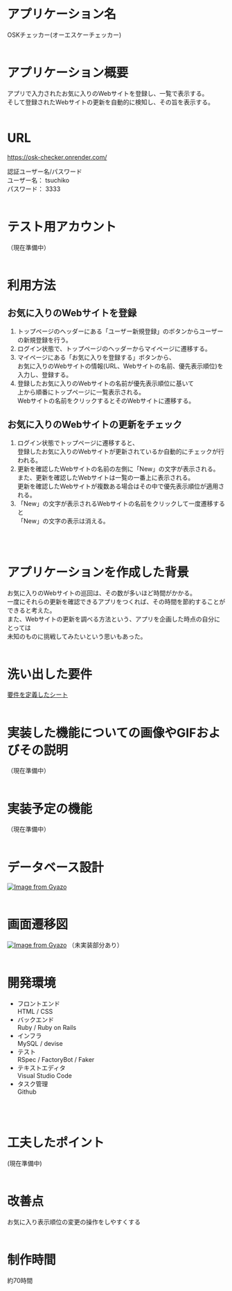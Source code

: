 # アプリケーション名
OSKチェッカー(オーエスケーチェッカー)
<br>
<br>

# アプリケーション概要
アプリで入力されたお気に入りのWebサイトを登録し、一覧で表示する。  
そして登録されたWebサイトの更新を自動的に検知し、その旨を表示する。
<br>
<br>

# URL
https://osk-checker.onrender.com/  

認証ユーザー名/パスワード  
ユーザー名： tsuchiko  
パスワード： 3333
<br>
<br>

# テスト用アカウント
（現在準備中）
<br>
<br>

# 利用方法
## お気に入りのWebサイトを登録
1. トップページのヘッダーにある「ユーザー新規登録」のボタンからユーザーの新規登録を行う。
2. ログイン状態で、トップページのヘッダーからマイページに遷移する。
3. マイページにある「お気に入りを登録する」ボタンから、  
   お気に入りのWebサイトの情報(URL、Webサイトの名前、優先表示順位)を入力し、登録する。
4. 登録したお気に入りのWebサイトの名前が優先表示順位に基いて  
   上から順番にトップページに一覧表示される。  
   Webサイトの名前をクリックするとそのWebサイトに遷移する。
## お気に入りのWebサイトの更新をチェック
1. ログイン状態でトップページに遷移すると、  
   登録したお気に入りのWebサイトが更新されているか自動的にチェックが行われる。
2. 更新を確認したWebサイトの名前の左側に「New」の文字が表示される。  
   また、更新を確認したWebサイトは一覧の一番上に表示される。  
   更新を確認したWebサイトが複数ある場合はその中で優先表示順位が適用される。
3. 「New」の文字が表示されるWebサイトの名前をクリックして一度遷移すると  
   「New」の文字の表示は消える。
<br>
<br>

# アプリケーションを作成した背景
お気に入りのWebサイトの巡回は、その数が多いほど時間がかかる。  
一度にそれらの更新を確認できるアプリをつくれば、その時間を節約することができると考えた。  
また、Webサイトの更新を調べる方法という、アプリを企画した時点の自分にとっては  
未知のものに挑戦してみたいという思いもあった。
<br>
<br>

# 洗い出した要件
[要件を定義したシート](https://docs.google.com/spreadsheets/d/1RSRxNoCk-KSOVSHsFRz4-vcimIRg7nWaF92uDXcuWlo/edit#gid=982722306)
<br>
<br>

# 実装した機能についての画像やGIFおよびその説明
（現在準備中）
<br>
<br>

# 実装予定の機能
（現在準備中）
<br>
<br>

# データベース設計
[![Image from Gyazo](https://i.gyazo.com/82510032541f563708c3f79a047de579.png)](https://gyazo.com/82510032541f563708c3f79a047de579)
<br>
<br>

# 画面遷移図
[![Image from Gyazo](https://i.gyazo.com/1afa1d6502b5dc4d47404e59e6383446.png)](https://gyazo.com/1afa1d6502b5dc4d47404e59e6383446)
（未実装部分あり）
<br>
<br>

# 開発環境
- フロントエンド  
  HTML / CSS
- バックエンド  
  Ruby / Ruby on Rails
- インフラ  
  MySQL / devise
- テスト  
  RSpec / FactoryBot / Faker
- テキストエディタ  
  Visual Studio Code
- タスク管理  
  Github
<br>
<br>

# 工夫したポイント
(現在準備中)
<br>
<br>

# 改善点
お気に入り表示順位の変更の操作をしやすくする
<br>
<br>

# 制作時間
約70時間
<br>
<br>


<!-- # README

This README would normally document whatever steps are necessary to get the
application up and running.

Things you may want to cover:

* Ruby version

* System dependencies

* Configuration

* Database creation

* Database initialization

* How to run the test suite

* Services (job queues, cache servers, search engines, etc.)

* Deployment instructions

* ... -->
